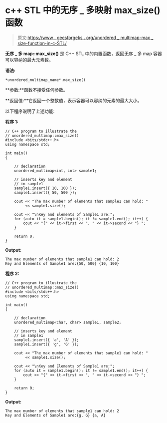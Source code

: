 # c++ STL 中的无序 _ 多映射 max_size()函数

> 原文:[https://www . geesforgeks . org/unordered _ multimap-max _ size-function-in-c-STL/](https://www.geeksforgeeks.org/unordered_multimap-max_size-function-in-c-stl/)

**无序 _ 多 map::max_size()** 是 C++ STL 中的内置函数，返回无序 _ 多 map 容器可以容纳的最大元素数。

**语法:**

```
*unordered_multimap_name*.max_size()
```

**参数:**函数不接受任何参数。

**返回值:**它返回一个整数值，表示容器可以容纳的元素的最大大小。

以下程序说明了上述功能:

**程序 1:**

```
// C++ program to illustrate the
// unordered_multimap::max_size()
#include <bits/stdc++.h>
using namespace std;

int main()
{

    // declaration
    unordered_multimap<int, int> sample1;

    // inserts key and element
    // in sample1
    sample1.insert({ 10, 100 });
    sample1.insert({ 50, 500 });

    cout << "The max number of elements that sample1 can hold: "
         << sample1.size();

    cout << "\nKey and Elements of Sample1 are:";
    for (auto it = sample1.begin(); it != sample1.end(); it++) {
        cout << "{" << it->first << ", " << it->second << "} ";
    }

    return 0;
}
```

**Output:**

```
The max number of elements that sample1 can hold: 2
Key and Elements of Sample1 are:{50, 500} {10, 100}

```

**程序 2:**

```
// C++ program to illustrate the
// unordered_multimap::max_size()
#include <bits/stdc++.h>
using namespace std;

int main()
{

    // declaration
    unordered_multimap<char, char> sample1, sample2;

    // inserts key and element
    // in sample1
    sample1.insert({ 'a', 'A' });
    sample1.insert({ 'g', 'G' });

    cout << "The max number of elements that sample1 can hold: "
         << sample1.size();

    cout << "\nKey and Elements of Sample1 are:";
    for (auto it = sample1.begin(); it != sample1.end(); it++) {
        cout << "{" << it->first << ", " << it->second << "} ";
    }

    return 0;
}
```

**Output:**

```
The max number of elements that sample1 can hold: 2
Key and Elements of Sample1 are:{g, G} {a, A}

```